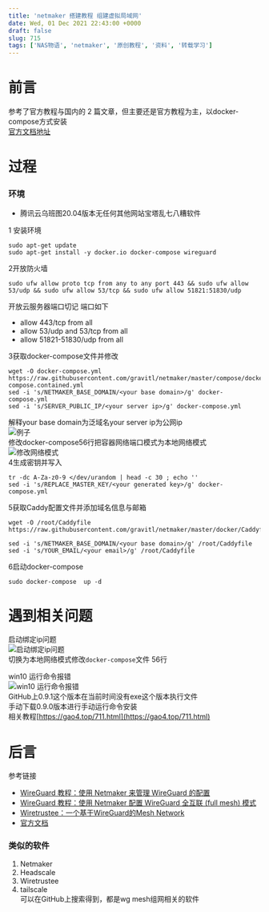 ```yaml
---
title: 'netmaker 搭建教程 组建虚拟局域网'
date: Wed, 01 Dec 2021 22:43:00 +0000
draft: false
slug: 715 
tags: ['NAS物语', 'netmaker', '原创教程', '资料', '转载学习']
---
```


前言
==

参考了官方教程与国内的 2 篇文章，但主要还是官方教程为主，以docker-compose方式安装  
[官方文档地址](https://docs.netmaker.org/quick-start.html)

过程
==

### 环境

*   腾讯云乌班图20.04版本无任何其他网站宝塔乱七八糟软件

1 安装环境

```
sudo apt-get update
sudo apt-get install -y docker.io docker-compose wireguard
```

2开放防火墙

```
sudo ufw allow proto tcp from any to any port 443 && sudo ufw allow 53/udp && sudo ufw allow 53/tcp && sudo ufw allow 51821:51830/udp
```

开放云服务器端口切记 端口如下

*   allow 443/tcp from all
*   allow 53/udp and 53/tcp from all
*   allow 51821-51830/udp from all

3获取docker-compose文件并修改

```
wget -O docker-compose.yml https://raw.githubusercontent.com/gravitl/netmaker/master/compose/docker-compose.contained.yml
sed -i 's/NETMAKER_BASE_DOMAIN/<your base domain>/g' docker-compose.yml
sed -i 's/SERVER_PUBLIC_IP/<your server ip>/g' docker-compose.yml
```

解释your base domain为泛域名your server ip为公网ip  
![例子](https://gao4.top/wp-content/uploads/2021/12/2878924425.png "例子")  
修改docker-compose56行把容器网络端口模式为本地网络模式  
![修改网络模式](https://gao4.top/wp-content/uploads/2021/12/2598405899.png "修改网络模式")  
4生成密钥并写入

```
tr -dc A-Za-z0-9 </dev/urandom | head -c 30 ; echo ''
sed -i 's/REPLACE_MASTER_KEY/<your generated key>/g' docker-compose.yml
```

5获取Caddy配置文件并添加域名信息与邮箱

```
wget -O /root/Caddyfile https://raw.githubusercontent.com/gravitl/netmaker/master/docker/Caddyfile

sed -i 's/NETMAKER_BASE_DOMAIN/<your base domain>/g' /root/Caddyfile
sed -i 's/YOUR_EMAIL/<your email>/g' /root/Caddyfile
```

6启动docker-compose

```
sudo docker-compose  up -d
```

遇到相关问题
======

启动绑定ip问题  
![启动绑定ip问题](https://gao4.top/wp-content/uploads/2021/12/4047266855.png "启动绑定ip问题")  
切换为本地网络模式修改`docker-compose`文件 56行

win10 运行命令报错  
![win10 运行命令报错](https://gao4.top/wp-content/uploads/2021/12/3298169469.png "win10 运行命令报错")  
GitHub上0.9.1这个版本在当前时间没有exe这个版本执行文件  
手动下载0.9.0版本进行手动运行命令安装  
相关教程[https://gao4.top/711.html](https://gao4.top/711.html)

后言
==

参考链接

*   [WireGuard 教程：使用 Netmaker 来管理 WireGuard 的配置](https://fuckcloudnative.io/posts/configure-a-mesh-network-with-netmaker/)
*   [WireGuard 教程：使用 Netmaker 配置 WireGuard 全互联 (full mesh) 模式](https://fuckcloudnative.io/posts/configure-a-mesh-network-with-netmaker-2/)
*   [Wiretrustee：一个基于WireGuard的Mesh Network](https://lala.im/7971.html)
*   [官方文档](https://docs.netmaker.org/quick-start.html)

### 类似的软件

1.  Netmaker
2.  Headscale
3.  Wiretrustee
4.  tailscale  
    可以在GitHub上搜索得到，都是wg mesh组网相关的软件